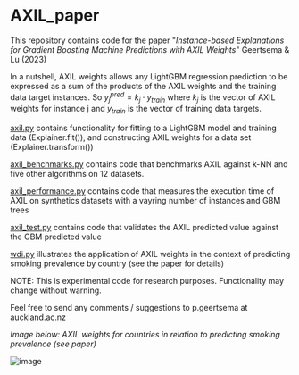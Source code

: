 # AXIL_paper

This repository contains code for the paper "*Instance-based Explanations for Gradient Boosting Machine Predictions with AXIL Weights*" Geertsema & Lu (2023)

In a nutshell, AXIL weights allows any LightGBM regression prediction to be expressed as a sum of the products of the AXIL weights and the training data target instances. So $y_{j}^{pred}= k_{j} \cdot y_{train}$ where $k_{j}$ is the vector of AXIL weights for instance j and $y_{train}$ is the vector of training data targets.

[axil.py](axil.py) contains functionality for fitting to a LightGBM model and training data (Explainer.fit()), and constructing AXIL weights for a data set (Explainer.transform())

[axil_benchmarks.py](axil_benchmarks.py) contains code that benchmarks AXIL against k-NN and five other algorithms on 12 datasets.

[axil_performance.py](axil_performance.py) contains code that measures the execution time of AXIL on synthetics datasets with a vayring number of instances and GBM trees

[axil_test.py](axil_test.py) contains code that validates the AXIL predicted value against the GBM predicted value

[wdi.py](wdi.py) illustrates the application of AXIL weights in the context of predicting smoking prevalence by country (see the paper for details)

NOTE: This is experimental code for research purposes. Functionality may change without warning.

Feel free to send any comments / suggestions to p.geertsema at auckland.ac.nz

*Image below: AXIL weights for countries in relation to predicting smoking prevalence (see paper)*

![image](https://user-images.githubusercontent.com/78324985/205521898-85c37c94-d3a8-4f1f-a101-f57f2e62c1e8.png)

